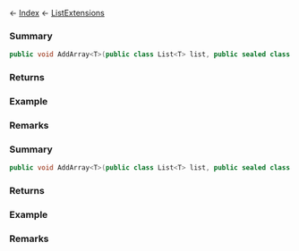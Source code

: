 ← [Index](Api-Index) ← [ListExtensions](System.Collections.Generic.ListExtensions)

### Summary

```csharp
public void AddArray<T>(public class List<T> list, public sealed class T[] itemsToAdd)
```

### Returns

### Example

### Remarks

### Summary

```csharp
public void AddArray<T>(public class List<T> list, public sealed class T[] itemsToAdd, int itemCount)
```

### Returns

### Example

### Remarks

